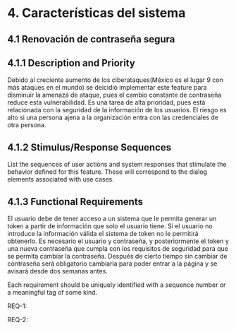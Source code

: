 # 4. Características del sistema

## 4.1 Renovación de contraseña segura

## 4.1.1 Description and Priority

Debido al creciente aumento de los ciberataques(México es el lugar 9 con más ataques en el mundo) se deicidió implementar este feature para disminuir la amenaza de ataque, pues el cambio constante de contraseña reduce esta vulnerabilidad.
Es una tarea de alta prioridad, pues está relacionada con la seguridad de la información 
de los usuarios. El riesgo es alto si una persona ajena a la organización entra con las 
credenciales de otra persona.

## 4.1.2 Stimulus/Response Sequences
List the sequences of user actions and system responses that stimulate the behavior defined for this feature. These will correspond to the dialog elements associated with use cases.

## 4.1.3 Functional Requirements
El usuario debe de tener acceso a un sistema que le permita generar un token a partir de información que solo el usuario tiene. Si el usuario no introduce la información válida el sistema de token no le permitirá obtenerlo. Es necesario el usuario y contraseña, y posteriormente el token y una nueva contraseña que cumpla con los requisitos de seguridad para que se permita cambiar la contraseña. 
Después de cierto tiempo sin cambiar de contraseña será obligatorio cambiarla para poder entrar a la página y se avisará desde dos semanas antes.


Each requirement should be uniquely identified with a sequence number or a meaningful tag of some kind.

REQ-1:

REQ-2:
